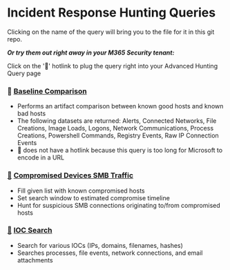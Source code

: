 # Incident Response Hunting Queries

Clicking on the name of the query will bring you to the file for it in this git repo.

***Or try them out right away in your M365 Security tenant:***

Click on the '🔎' hotlink to plug the query right into your Advanced Hunting Query page

### 🔎 [Baseline Comparison](BaselineComparison.kusto)
- Performs an artifact comparison between known good hosts and known bad hosts
- The following datasets are returned: Alerts, Connected Networks, File Creations, Image Loads, Logons, Network Communications, Process Creations, Powershell Commands, Registry Events, Raw IP Connection Events
- 🔎 does not have a hotlink because this query is too long for Microsoft to encode in a URL

### [🔎](https://security.microsoft.com/v2/advanced-hunting?query=H4sIAAAAAAAAA6WSW0vDQBCFz7Pgf4h9asEL3lAsClIVfJFiKz6oyJoGW0zT0mytivjb_XaSSpQKggy7s5mZc-ZMdlMl8orU0khDjTUxP1BOvKcT9me-YnxO1SGrp1dlclYVq64b1TQlOyC2plTb2tK-NoneqaGmlrVEtOjSwTt6xOrrGkQG20izknmPryZ-A2sZpy_VvIF6MJYIZFHdJzeFK9eqqZqrc-jLrWtV_YUpmIGZ6EmnxBO6-7LyHeQMxoRs6NEFNbSZvU06JnbEcnqEof7rHI2FbN91OGMO-h389-wZiiNY_3IHRYfoy8I8kS7JDTl7_BWR9J_8Pyeo8retp7f_Hf74Dra7EHUMp4d5hIIuGsYWLVA1U5NhSaWqw43GpZKcmkWs59QNDOFsz7iTts00x51xTpksINpWFd7Mij7Kvge6xar3llukYy_H26zhFYdYZm8w581MOKdaJ_vCqukTOfmNtToDAAA&timeRangeId=week) [Compromised Devices SMB Traffic](CompromisedDevicesSMB.kusto)
- Fill given list with known compromised hosts
- Set search window to estimated compromise timeline
- Hunt for suspicious SMB connections originating to/from compromised hosts

### [🔎](https://security.microsoft.com/v2/advanced-hunting?query=H4sIAAAAAAAAA-1XUW_aQAz286T9h4gnKkWqwrS9TH3oOtAqUUCFag_TNGUJrGkDYZCNIe3H97PvAkm4hJDwsIcp4i7x2T77s89nLumSLOrSgCYY7_F-S0O6obG8MXWItwl9wqpFHzD2QfmM9z7Wx1h5Ta-gg7V45NIC83eaYuT3rVAjmoMW4NulGHMkXBHNZI8RrcnGmy98rvApygzvIXSx3Byzoka0wvgI2hojU9kC5otBH2N2weFhzaIr0bvVGgJQ2_SFWni-0gW9T9m-zsjN9C5T-i37x1i3xDL2K8RjgebCq_DAgiUkI-hh-lpGZcdH0RbIyijD003twpr-gnsjvq0EyR54Q_jB3yPB8HGHwLcdzu2M7xcaKdZn5Z472PK2kYYx8uGanDPo6MCSdxX0JLhM6Q_8Z7R8ycst8J5qhFs5XFs6wklkknwyRaSn1_7H4lyxSBC1UC-Wgtf-9Ocjs5DZkzVTdAayvhH7n4_G6B7jHLxsG9eXJsikdT2AJzwbPlmfLNRc9p6R8A5wUjXqCTRVgzaYY12pVF1lu37SL8FgKzJdXU1DRDaWasXWzTVytxi5yplzXEVuoOvuv5ZZ5Z61dlr2eD3L7EN-Boy4fkeYY_HYXLHVHTWBnLp5YsFiebLudM05l878aTmmV_n3pDPLxHkl2lxtKSPRNnDZRlmngN4poL9BnG1jrlgHp17ln8k6E59dIO8UrnRKbdnXmSQDzTipNTuVqU7mq5P5Kvc_fV5Mu6XX7Ry_c0Ap9890l5n2NPHZBfJO6Y7Z-_lGOr65VAMf_WQgmV0sfQ1JT04Cx2Qf9Wr8D0B_UcLNFTGQyqvuqQX9yNlr3t-EWF1ddgM7nEbS5ZlyqlaF9TmQSaJW14Z6qCjZppiY87seKkVnpb4dVZExSzfFpmrtqaepmmfm-lVf9li1VZ3AEBIB9LFW7k5Pk1A9aLEM96uqD-QbV9kci93RCXJjOQkr8bbcxqzcqRU636lX4xxJtxlX5D6GWF_Q4awrt6A6ltnO_k5njIsIspd-6e2vel7Oqp7sNwemPp6V1lLus4ccWeKnupZ0n1xNh_o3ajqHasXe8ZTf88l_0uIOJt2rOKLtBXdfvKWKEgAA&timeRangeId=week) [IOC Search](IOCSearch.kusto)
- Search for various IOCs (IPs, domains, filenames, hashes)
- Searches processes, file events, network connections, and email attachments
